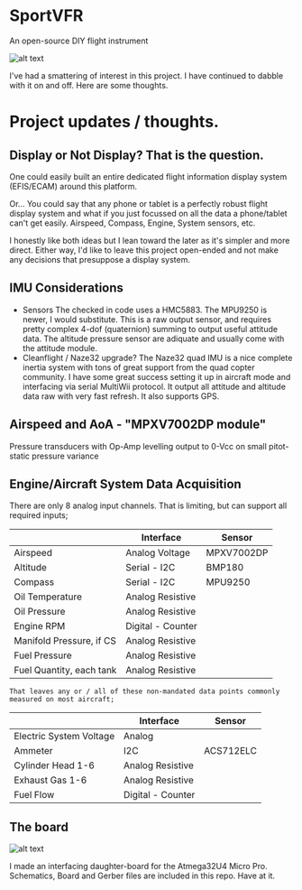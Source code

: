 # SportVFR
An open-source DIY flight instrument

![alt text](https://4.bp.blogspot.com/-GkP8dgFIXWg/WY2YKC37I7I/AAAAAAAAMsY/HeARyIRffEwuhb2vx854bXn1ijqGvWt4QCKgBGAs/s1600/20160601_071528.jpg "Sport VFR DIY project")

I've had a smattering of interest in this project.  I have continued to dabble with it on and off.  Here are some thoughts.

# Project updates / thoughts.

## Display or Not Display? That is the question. 

One could easily built an entire dedicated flight information display system (EFIS/ECAM) around this platform.

Or... You could say that any phone or tablet is a perfectly robust flight display system and what if you just focussed on all the data a phone/tablet can't get easily.  Airspeed, Compass, Engine, System sensors, etc.


I honestly like both ideas but I lean toward the later as it's simpler and more direct.  Either way, I'd like to leave this project open-ended and not make any decisions that presuppose a display system.  

## IMU Considerations

* Sensors 
	  The checked in code uses a HMC5883. The MPU9250 is newer, I would substitute.  This is a 	  raw output sensor, and requires pretty complex 4-dof (quaternion) summing to output useful attitude data.  The altitude pressure sensor are adiquate and usually come with the attitude module.
* Cleanflight / Naze32 upgrade?
	  The Naze32 quad IMU is a nice complete inertia system with tons of great support from the quad copter community.  I have some great success setting it up in aircraft mode and interfacing via serial MultiWii protocol. It output all attitude and altitude data raw with very fast refresh.  It also supports GPS.

## Airspeed and AoA - "MPXV7002DP module"
  Pressure transducers with Op-Amp levelling output to 0-Vcc on small pitot-static pressure variance
  
## Engine/Aircraft System Data Acquisition
There are only 8 analog input channels. That is limiting, but can support all required inputs;

  
|                          | Interface         | Sensor     |
|--------------------------|-------------------|------------|
| Airspeed                 | Analog Voltage    | MPXV7002DP |
| Altitude                 | Serial - I2C      | BMP180     |
| Compass                  | Serial - I2C      | MPU9250    |
| Oil Temperature          | Analog Resistive  |            |
| Oil Pressure             | Analog Resistive  |            |
| Engine RPM               | Digital - Counter |            |
| Manifold Pressure, if CS | Analog Resistive  |            |
| Fuel Pressure            | Analog Resistive  |            |
| Fuel Quantity, each tank | Analog Resistive  |            |

	That leaves any or / all of these non-mandated data points commonly measured on most aircraft;

|                          | Interface         | Sensor     |
|--------------------------|-------------------|------------|
| Electric System Voltage  | Analog            |            |
| Ammeter                  | I2C               | ACS712ELC  |
| Cylinder Head 1-6        | Analog Resistive  |            |
| Exhaust Gas   1-6        | Analog Resistive  |            |
| Fuel Flow                | Digital - Counter |            |

## The board
![alt text](https://2.bp.blogspot.com/-hmfU_t731m4/WY2YKBQSxEI/AAAAAAAAMsY/hXmvPc_4McYqGNxrQ8MHipueo1vy2iaqQCKgBGAs/s1600/20160601_071439.jpg "Sport VFR Board")

I made an interfacing daughter-board for the Atmega32U4 Micro Pro.  Schematics, Board and Gerber files are included in this repo.  Have at it.
